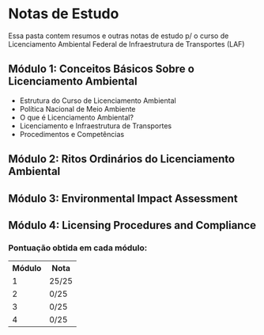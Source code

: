 # Notas de Estudo

Essa pasta contem resumos e outras notas de estudo p/ o curso de Licenciamento Ambiental Federal de Infraestrutura de Transportes (LAF)

## Módulo 1: Conceitos Básicos Sobre o Licenciamento Ambiental
- Estrutura do Curso de Licenciamento Ambiental
- Política Nacional de Meio Ambiente
- O que é Licenciamento Ambiental?
- Licenciamento e Infraestrutura de Transportes
- Procedimentos e Competências

## Módulo 2: Ritos Ordinários do Licenciamento Ambiental


## Módulo 3: Environmental Impact Assessment


## Módulo 4: Licensing Procedures and Compliance


### Pontuação obtida em cada módulo:

<table>
    <tr>
    <th>Módulo</th>
    <th>Nota</th>
    </tr>
    <tr>
        <td>1</td>
        <td>25/25</td>
    </tr>
    <tr>
        <td>
        2
        </td>
        <td>
        0/25
        </td>
    </tr>
    <tr>
        <td>
        3
        </td>
        <td>
        0/25
        </td>
    </tr>
    <tr>
        <td>
        4
        </td>
        <td>
        0/25
        </td>
    </tr>
</table>